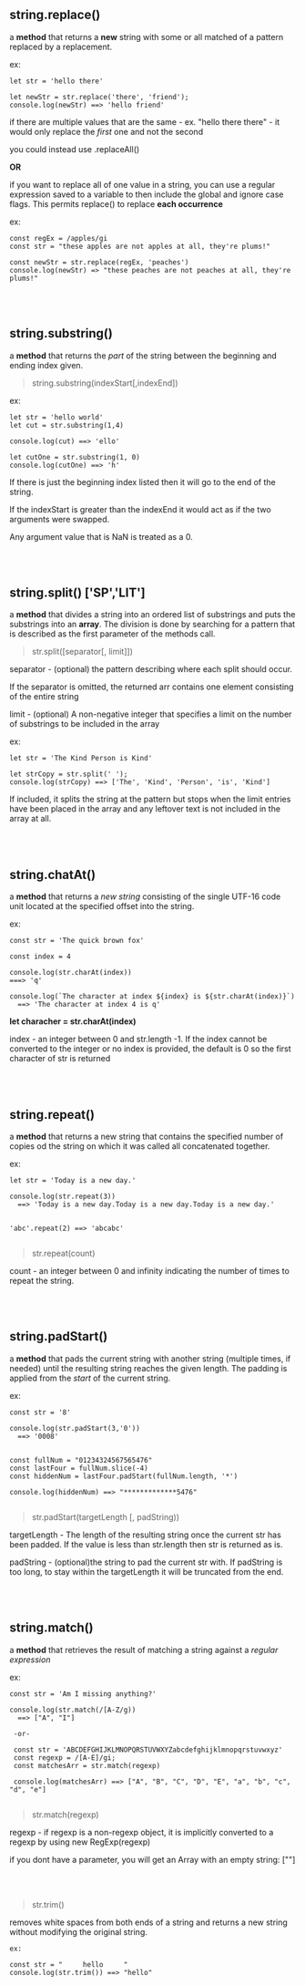 ## string.replace() 

a **method** that returns a **new** string with some or all matched of a pattern replaced by a replacement.

ex: 
```
let str = 'hello there'

let newStr = str.replace('there', 'friend');
console.log(newStr) ==> 'hello friend'
```

if there are multiple values that are the same - 
ex. "hello there there" - it would only replace the *first* one and not the second

you could instead use .replaceAll() 

**OR**

if you want to replace all of one value in a string, you can use a regular expression saved to a variable to then include the global and ignore case flags. This permits replace() to replace **each occurrence** 

ex:
```
const regEx = /apples/gi
const str = "these apples are not apples at all, they're plums!"

const newStr = str.replace(regEx, 'peaches')
console.log(newStr) => "these peaches are not peaches at all, they're plums!"

```

<br></br>


## string.substring()

a **method** that returns the *part* of the string between the beginning and ending index given.

>string.substring(indexStart[,indexEnd])

ex:
```
let str = 'hello world'
let cut = str.substring(1,4)

console.log(cut) ==> 'ello'

let cutOne = str.substring(1, 0)
console.log(cutOne) ==> 'h'
```

If there is just the beginning index listed then it will go to the end of the string.

If the indexStart is greater than the indexEnd it would act as if the two arguments were swapped. 

Any argument value that is NaN is treated as a 0.


<br></br>


## string.split() ['SP','LIT']

a **method** that divides a string into an ordered list of substrings and puts the substrings into an **array**. The division is done by searching for a pattern that is described as the first parameter of the methods call.


>str.split([separator[, limit]])

separator - (optional) the pattern describing where each split should occur. 

If the separator is omitted, the returned arr contains one element consisting of the entire string

limit - (optional) A non-negative integer that specifies a limit on the number of substrings to be included in the array


ex: 
```
let str = 'The Kind Person is Kind'

let strCopy = str.split(' ');
console.log(strCopy) ==> ['The', 'Kind', 'Person', 'is', 'Kind']
```


If included, it splits the string at the pattern but stops when the limit entries have been placed in the array and any leftover text is not included in the array at all. 



<br></br>


## string.chatAt() 

a **method** that returns a *new string* consisting of the single UTF-16 code unit located at the specified offset into the string.

ex: 
```
const str = 'The quick brown fox'

const index = 4

console.log(str.charAt(index)) 
===> 'q'

console.log(`The character at index ${index} is ${str.charAt(index)}`)
  ==> 'The character at index 4 is q'
```

**let characher = str.charAt(index)**

index - an integer between 0 and str.length -1. If the index cannot be converted to the integer or no index is provided, the default is 0 so the first character of str is returned 


<br></br>


## string.repeat() 

a **method** that returns a new string that contains the specified number of copies od the string on which it was called all concatenated together.


ex: 
```
let str = 'Today is a new day.'

console.log(str.repeat(3))
  ==> 'Today is a new day.Today is a new day.Today is a new day.'
  
  
'abc'.repeat(2) ==> 'abcabc'
  
```
> str.repeat(count)

count - an integer between 0 and infinity indicating the number of times to repeat the string.


<br></br>

## string.padStart() 

a **method** that pads the current string with another string (multiple times, if needed) until the resulting string reaches the given length. The padding is applied from the *start* of the current string. 

ex:  
```
const str = '8'

console.log(str.padStart(3,'0'))
  ==> '0008'
  
  
const fullNum = "01234324567565476"
const lastFour = fullNum.slice(-4)
const hiddenNum = lastFour.padStart(fullNum.length, '*')

console.log(hiddenNum) ==> "*************5476"
  
```
> str.padStart(targetLength [, padString))

targetLength - The length of the resulting string once the current str has been padded. If the value is less than str.length then str is returned as is. 

padString - (optional)the string to pad the current str with. If padString is too long, to stay within the targetLength it will be truncated from the end.

<br></br>


## string.match() 

a **method** that retrieves the result of matching a string against a *regular expression*

ex:  
```
const str = 'Am I missing anything?'

console.log(str.match(/[A-Z/g))
  ==> ["A", "I"]
  
 -or-
 
 const str = 'ABCDEFGHIJKLMNOPQRSTUVWXYZabcdefghijklmnopqrstuvwxyz'
 const regexp = /[A-E]/gi;
 const matchesArr = str.match(regexp)
 
 console.log(matchesArr) ==> ["A", "B", "C", "D", "E", "a", "b", "c", "d", "e"]
  
```

> str.match(regexp)

regexp - if regexp is a non-regexp object, it is implicitly converted to a regexp by using new RegExp(regexp)

if you dont have a parameter, you will get an Array with an empty string: [""]

<br></br>

> str.trim()

removes white spaces from both ends of a string and returns a new string without modifying the original string.


```
ex:

const str = "     hello     "
console.log(str.trim()) ==> "hello"

```


<br></br>
